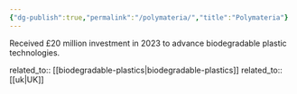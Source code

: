 ```yaml
---
{"dg-publish":true,"permalink":"/polymateria/","title":"Polymateria"}
---
```



Received £20 million investment in 2023 to advance biodegradable plastic technologies.

related_to:: [[biodegradable-plastics\|biodegradable-plastics]]
related_to:: [[uk\|UK]]
